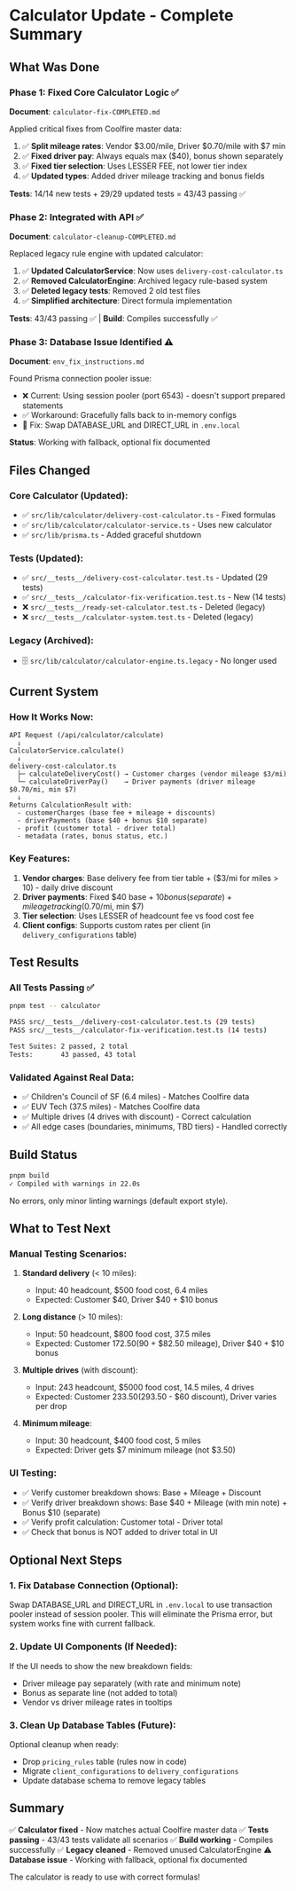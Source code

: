 # Calculator Update - Complete Summary

## What Was Done

### Phase 1: Fixed Core Calculator Logic ✅
**Document**: `calculator-fix-COMPLETED.md`

Applied critical fixes from Coolfire master data:
1. ✅ **Split mileage rates**: Vendor $3.00/mile, Driver $0.70/mile with $7 min
2. ✅ **Fixed driver pay**: Always equals max ($40), bonus shown separately
3. ✅ **Fixed tier selection**: Uses LESSER FEE, not lower tier index
4. ✅ **Updated types**: Added driver mileage tracking and bonus fields

**Tests**: 14/14 new tests + 29/29 updated tests = 43/43 passing ✅

### Phase 2: Integrated with API ✅
**Document**: `calculator-cleanup-COMPLETED.md`

Replaced legacy rule engine with updated calculator:
1. ✅ **Updated CalculatorService**: Now uses `delivery-cost-calculator.ts`
2. ✅ **Removed CalculatorEngine**: Archived legacy rule-based system
3. ✅ **Deleted legacy tests**: Removed 2 old test files
4. ✅ **Simplified architecture**: Direct formula implementation

**Tests**: 43/43 passing ✅ | **Build**: Compiles successfully ✅

### Phase 3: Database Issue Identified ⚠️
**Document**: `env_fix_instructions.md`

Found Prisma connection pooler issue:
- ❌ Current: Using session pooler (port 6543) - doesn't support prepared statements
- ✅ Workaround: Gracefully falls back to in-memory configs
- 🔧 Fix: Swap DATABASE_URL and DIRECT_URL in `.env.local`

**Status**: Working with fallback, optional fix documented

## Files Changed

### Core Calculator (Updated):
- ✅ `src/lib/calculator/delivery-cost-calculator.ts` - Fixed formulas
- ✅ `src/lib/calculator/calculator-service.ts` - Uses new calculator
- ✅ `src/lib/prisma.ts` - Added graceful shutdown

### Tests (Updated):
- ✅ `src/__tests__/delivery-cost-calculator.test.ts` - Updated (29 tests)
- ✅ `src/__tests__/calculator-fix-verification.test.ts` - New (14 tests)
- ❌ `src/__tests__/ready-set-calculator.test.ts` - Deleted (legacy)
- ❌ `src/__tests__/calculator-system.test.ts` - Deleted (legacy)

### Legacy (Archived):
- 🗄️ `src/lib/calculator/calculator-engine.ts.legacy` - No longer used

## Current System

### How It Works Now:
```
API Request (/api/calculator/calculate)
  ↓
CalculatorService.calculate()
  ↓
delivery-cost-calculator.ts
  ├─ calculateDeliveryCost() → Customer charges (vendor mileage $3/mi)
  └─ calculateDriverPay()    → Driver payments (driver mileage $0.70/mi, min $7)
  ↓
Returns CalculationResult with:
  - customerCharges (base fee + mileage + discounts)
  - driverPayments (base $40 + bonus $10 separate)
  - profit (customer total - driver total)
  - metadata (rates, bonus status, etc.)
```

### Key Features:
1. **Vendor charges**: Base delivery fee from tier table + ($3/mi for miles > 10) - daily drive discount
2. **Driver payments**: Fixed $40 base + $10 bonus (separate) + mileage tracking ($0.70/mi, min $7)
3. **Tier selection**: Uses LESSER of headcount fee vs food cost fee
4. **Client configs**: Supports custom rates per client (in `delivery_configurations` table)

## Test Results

### All Tests Passing ✅
```bash
pnpm test -- calculator

PASS src/__tests__/delivery-cost-calculator.test.ts (29 tests)
PASS src/__tests__/calculator-fix-verification.test.ts (14 tests)

Test Suites: 2 passed, 2 total
Tests:       43 passed, 43 total
```

### Validated Against Real Data:
- ✅ Children's Council of SF (6.4 miles) - Matches Coolfire data
- ✅ EUV Tech (37.5 miles) - Matches Coolfire data
- ✅ Multiple drives (4 drives with discount) - Correct calculation
- ✅ All edge cases (boundaries, minimums, TBD tiers) - Handled correctly

## Build Status

```bash
pnpm build
✓ Compiled with warnings in 22.0s
```

No errors, only minor linting warnings (default export style).

## What to Test Next

### Manual Testing Scenarios:

1. **Standard delivery** (< 10 miles):
   - Input: 40 headcount, $500 food cost, 6.4 miles
   - Expected: Customer $40, Driver $40 + $10 bonus

2. **Long distance** (> 10 miles):
   - Input: 50 headcount, $800 food cost, 37.5 miles
   - Expected: Customer $172.50 ($90 + $82.50 mileage), Driver $40 + $10 bonus

3. **Multiple drives** (with discount):
   - Input: 243 headcount, $5000 food cost, 14.5 miles, 4 drives
   - Expected: Customer $233.50 ($293.50 - $60 discount), Driver varies per drop

4. **Minimum mileage**:
   - Input: 30 headcount, $400 food cost, 5 miles
   - Expected: Driver gets $7 minimum mileage (not $3.50)

### UI Testing:
- ✅ Verify customer breakdown shows: Base + Mileage + Discount
- ✅ Verify driver breakdown shows: Base $40 + Mileage (with min note) + Bonus $10 (separate)
- ✅ Verify profit calculation: Customer total - Driver total
- ✅ Check that bonus is NOT added to driver total in UI

## Optional Next Steps

### 1. Fix Database Connection (Optional):
Swap DATABASE_URL and DIRECT_URL in `.env.local` to use transaction pooler instead of session pooler. This will eliminate the Prisma error, but system works fine with current fallback.

### 2. Update UI Components (If Needed):
If the UI needs to show the new breakdown fields:
- Driver mileage pay separately (with rate and minimum note)
- Bonus as separate line (not added to total)
- Vendor vs driver mileage rates in tooltips

### 3. Clean Up Database Tables (Future):
Optional cleanup when ready:
- Drop `pricing_rules` table (rules now in code)
- Migrate `client_configurations` to `delivery_configurations`
- Update database schema to remove legacy tables

## Summary

✅ **Calculator fixed** - Now matches actual Coolfire master data
✅ **Tests passing** - 43/43 tests validate all scenarios
✅ **Build working** - Compiles successfully
✅ **Legacy cleaned** - Removed unused CalculatorEngine
⚠️ **Database issue** - Working with fallback, optional fix documented

The calculator is ready to use with correct formulas!
